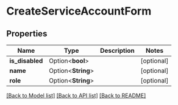 # CreateServiceAccountForm

## Properties

Name | Type | Description | Notes
------------ | ------------- | ------------- | -------------
**is_disabled** | Option<**bool**> |  | [optional]
**name** | Option<**String**> |  | [optional]
**role** | Option<**String**> |  | [optional]

[[Back to Model list]](../README.md#documentation-for-models) [[Back to API list]](../README.md#documentation-for-api-endpoints) [[Back to README]](../README.md)


